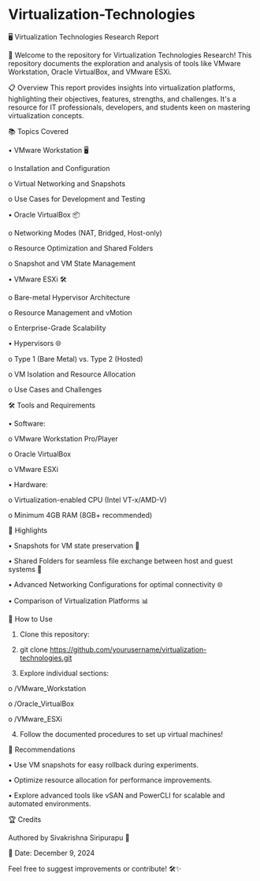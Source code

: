 # Virtualization-Technologies

🖥️ Virtualization Technologies Research Report

🎉 Welcome to the repository for Virtualization Technologies Research! This repository documents the exploration and analysis of tools like VMware Workstation, 
Oracle VirtualBox, and VMware ESXi.

📋 Overview
This report provides insights into virtualization platforms, highlighting their objectives, features, strengths, and challenges. It's a resource for IT professionals, developers, and students keen on mastering virtualization concepts.

📚 Topics Covered

•	VMware Workstation 🖥️ 

o	Installation and Configuration

o	Virtual Networking and Snapshots

o	Use Cases for Development and Testing

•	Oracle VirtualBox 📦 

o	Networking Modes (NAT, Bridged, Host-only)

o	Resource Optimization and Shared Folders

o	Snapshot and VM State Management

•	VMware ESXi 🛠️ 

o	Bare-metal Hypervisor Architecture

o	Resource Management and vMotion

o	Enterprise-Grade Scalability

•	Hypervisors 🌐 

o	Type 1 (Bare Metal) vs. Type 2 (Hosted)

o	VM Isolation and Resource Allocation

o	Use Cases and Challenges

🛠️ Tools and Requirements

•	Software: 

o	VMware Workstation Pro/Player

o	Oracle VirtualBox

o	VMware ESXi

•	Hardware: 

o	Virtualization-enabled CPU (Intel VT-x/AMD-V)

o	Minimum 4GB RAM (8GB+ recommended)

🚀 Highlights

•	Snapshots for VM state preservation 📸

•	Shared Folders for seamless file exchange between host and guest systems 📂

•	Advanced Networking Configurations for optimal connectivity 🌐

•	Comparison of Virtualization Platforms 📊


📖 How to Use

1.	Clone this repository: 

2.	git clone https://github.com/yourusername/virtualization-technologies.git

3.	Explore individual sections: 

o	/VMware_Workstation

o	/Oracle_VirtualBox

o	/VMware_ESXi

4.	Follow the documented procedures to set up virtual machines!

📝 Recommendations

•	Use VM snapshots for easy rollback during experiments.

•	Optimize resource allocation for performance improvements.

•	Explore advanced tools like vSAN and PowerCLI for scalable and automated environments.


🏆 Credits

Authored by Sivakrishna Siripurapu 📜

📅 Date: December 9, 2024

Feel free to suggest improvements or contribute! 🛠️✨







